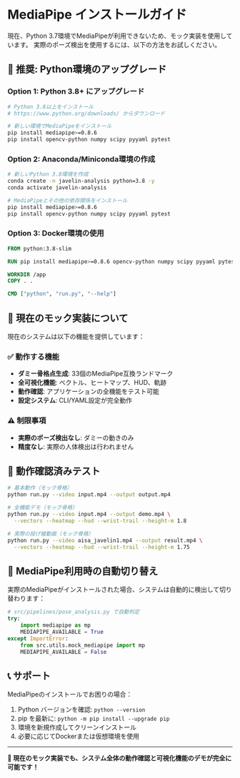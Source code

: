 # MediaPipe インストールガイド

現在、Python 3.7環境でMediaPipeが利用できないため、モック実装を使用しています。
実際のポーズ検出を使用するには、以下の方法をお試しください。

## 🚀 推奨: Python環境のアップグレード

### Option 1: Python 3.8+ にアップグレード

```bash
# Python 3.8以上をインストール
# https://www.python.org/downloads/ からダウンロード

# 新しい環境でMediaPipeをインストール
pip install mediapipe>=0.8.6
pip install opencv-python numpy scipy pyyaml pytest
```

### Option 2: Anaconda/Miniconda環境の作成

```bash
# 新しいPython 3.8環境を作成
conda create -n javelin-analysis python=3.8 -y
conda activate javelin-analysis

# MediaPipeとその他の依存関係をインストール
pip install mediapipe>=0.8.6
pip install opencv-python numpy scipy pyyaml pytest
```

### Option 3: Docker環境の使用

```dockerfile
FROM python:3.8-slim

RUN pip install mediapipe>=0.8.6 opencv-python numpy scipy pyyaml pytest

WORKDIR /app
COPY . .

CMD ["python", "run.py", "--help"]
```

## 🔧 現在のモック実装について

現在のシステムは以下の機能を提供しています：

### ✅ 動作する機能
- **ダミー骨格点生成**: 33個のMediaPipe互換ランドマーク
- **全可視化機能**: ベクトル、ヒートマップ、HUD、軌跡
- **動作確認**: アプリケーションの全機能をテスト可能
- **設定システム**: CLI/YAML設定が完全動作

### ⚠️ 制限事項
- **実際のポーズ検出なし**: ダミーの動きのみ
- **精度なし**: 実際の人体検出は行われません

## 🧪 動作確認済みテスト

```bash
# 基本動作（モック骨格）
python run.py --video input.mp4 --output output.mp4

# 全機能デモ（モック骨格）
python run.py --video input.mp4 --output demo.mp4 \
  --vectors --heatmap --hud --wrist-trail --height-m 1.8

# 実際の投げ槍動画（モック骨格）
python run.py --video aisa_javelin1.mp4 --output result.mp4 \
  --vectors --heatmap --hud --wrist-trail --height-m 1.75
```

## 🔄 MediaPipe利用時の自動切り替え

実際のMediaPipeがインストールされた場合、システムは自動的に検出して切り替わります：

```python
# src/pipelines/pose_analysis.py で自動判定
try:
    import mediapipe as mp
    MEDIAPIPE_AVAILABLE = True
except ImportError:
    from src.utils.mock_mediapipe import mp
    MEDIAPIPE_AVAILABLE = False
```

## 📞 サポート

MediaPipeのインストールでお困りの場合：
1. Python バージョンを確認: `python --version`
2. pip を最新に: `python -m pip install --upgrade pip`
3. 環境を新規作成してクリーンインストール
4. 必要に応じてDockerまたは仮想環境を使用

---

**🎯 現在のモック実装でも、システム全体の動作確認と可視化機能のデモが完全に可能です！**